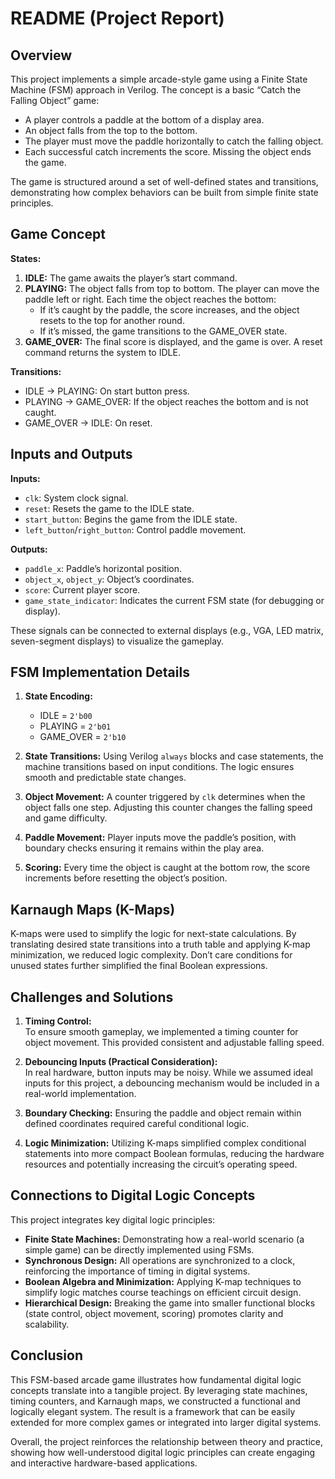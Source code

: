 # README (Project Report)

## Overview

This project implements a simple arcade-style game using a Finite State Machine (FSM) approach in Verilog. The concept is a basic “Catch the Falling Object” game:

- A player controls a paddle at the bottom of a display area.
- An object falls from the top to the bottom.
- The player must move the paddle horizontally to catch the falling object.
- Each successful catch increments the score. Missing the object ends the game.

The game is structured around a set of well-defined states and transitions, demonstrating how complex behaviors can be built from simple finite state principles.

## Game Concept

**States:**
1. **IDLE:** The game awaits the player’s start command.
2. **PLAYING:** The object falls from top to bottom. The player can move the paddle left or right. Each time the object reaches the bottom:
   - If it’s caught by the paddle, the score increases, and the object resets to the top for another round.
   - If it’s missed, the game transitions to the GAME_OVER state.
3. **GAME_OVER:** The final score is displayed, and the game is over. A reset command returns the system to IDLE.

**Transitions:**
- IDLE → PLAYING: On start button press.
- PLAYING → GAME_OVER: If the object reaches the bottom and is not caught.
- GAME_OVER → IDLE: On reset.

## Inputs and Outputs

**Inputs:**
- `clk`: System clock signal.
- `reset`: Resets the game to the IDLE state.
- `start_button`: Begins the game from the IDLE state.
- `left_button`/`right_button`: Control paddle movement.

**Outputs:**
- `paddle_x`: Paddle’s horizontal position.
- `object_x`, `object_y`: Object’s coordinates.
- `score`: Current player score.
- `game_state_indicator`: Indicates the current FSM state (for debugging or display).

These signals can be connected to external displays (e.g., VGA, LED matrix, seven-segment displays) to visualize the gameplay.

## FSM Implementation Details

1. **State Encoding:**
   - IDLE = `2'b00`
   - PLAYING = `2'b01`
   - GAME_OVER = `2'b10`

2. **State Transitions:**
   Using Verilog `always` blocks and case statements, the machine transitions based on input conditions. The logic ensures smooth and predictable state changes.

3. **Object Movement:**
   A counter triggered by `clk` determines when the object falls one step. Adjusting this counter changes the falling speed and game difficulty.

4. **Paddle Movement:**
   Player inputs move the paddle’s position, with boundary checks ensuring it remains within the play area.

5. **Scoring:**
   Every time the object is caught at the bottom row, the score increments before resetting the object’s position.

## Karnaugh Maps (K-Maps)

K-maps were used to simplify the logic for next-state calculations. By translating desired state transitions into a truth table and applying K-map minimization, we reduced logic complexity. Don’t care conditions for unused states further simplified the final Boolean expressions.

## Challenges and Solutions

1. **Timing Control:**  
   To ensure smooth gameplay, we implemented a timing counter for object movement. This provided consistent and adjustable falling speed.

2. **Debouncing Inputs (Practical Consideration):**  
   In real hardware, button inputs may be noisy. While we assumed ideal inputs for this project, a debouncing mechanism would be included in a real-world implementation.

3. **Boundary Checking:**
   Ensuring the paddle and object remain within defined coordinates required careful conditional logic.

4. **Logic Minimization:**
   Utilizing K-maps simplified complex conditional statements into more compact Boolean formulas, reducing the hardware resources and potentially increasing the circuit’s operating speed.

## Connections to Digital Logic Concepts

This project integrates key digital logic principles:

- **Finite State Machines:** Demonstrating how a real-world scenario (a simple game) can be directly implemented using FSMs.
- **Synchronous Design:** All operations are synchronized to a clock, reinforcing the importance of timing in digital systems.
- **Boolean Algebra and Minimization:** Applying K-map techniques to simplify logic matches course teachings on efficient circuit design.
- **Hierarchical Design:** Breaking the game into smaller functional blocks (state control, object movement, scoring) promotes clarity and scalability.

## Conclusion

This FSM-based arcade game illustrates how fundamental digital logic concepts translate into a tangible project. By leveraging state machines, timing counters, and Karnaugh maps, we constructed a functional and logically elegant system. The result is a framework that can be easily extended for more complex games or integrated into larger digital systems.

Overall, the project reinforces the relationship between theory and practice, showing how well-understood digital logic principles can create engaging and interactive hardware-based applications.
